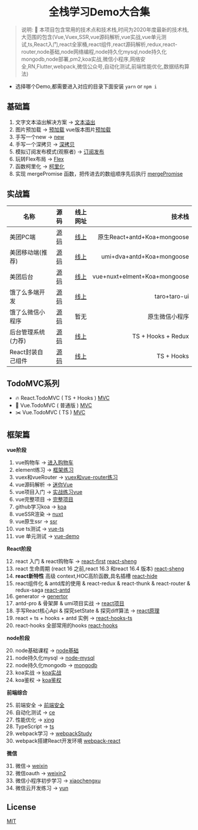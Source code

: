 <div align="center">

#  全栈学习Demo大合集

</div>

> 说明: :100: 本项目包含常用的技术点和技术栈,时间为2020年度最新的技术栈,大范围的包含(Vue,Vuex,SSR,vue源码解析,vue实战,vue单元测试,ts,React入门,react全家桶,react组件,react源码解析,redux,react-router,node基础,node网络编程,node持久化mysql,node持久化mongodb,node部署,pm2,koa实战,微信小程序,网络安全,RN,Flutter,webpack,微信公众号,自动化测试,前端性能优化,数据结构算法)

* 选择哪个Demo,都需要进入对应的目录下面安装 `yarn` or `npm i`

## 基础篇

1. 文字文本溢出解决方案 -> [文本溢出](/base/wen/index.html)
2. 图片预加载 -> [预加载](/base/yu/index.html)  vue版本图片[预加载](/base/yu/index.vue)
3. 手写一个new -> [new](/base/new/index.html)
4. 手写一个深拷贝 -> [深拷贝](/base/shen/index.html)
5. 模拟订阅发布模式(观察者) -> [订阅发布](/base/ding/index.html)
6. 玩转Flex布局 -> [Flex](/base/flex/index.html)
7. 函数柯里化 -> [柯里化](/base/ke/index.js)
8. 实现 mergePromise 函数，把传进去的数组顺序先后执行 [mergePromise](/base/mergePromise/index.js)

## 实战篇

| 名称                |                        源码                        |                                                                  线上网址 |                       技术栈 |
| ------------------- | :------------------------------------------------: | ------------------------------------------------------------------------: | ---------------------------: |
| 美团PC端            |   [源码](https://github.com/2662419405/meituan)    |                                           [线上](http://mt.shtodream.cn/) |  原生React+antd+Koa+mongoose |
| 美团移动端(推荐)    |  [源码](https://github.com/2662419405/meituanAn)   |                                        [线上](http://react.shtodream.cn/) |    umi+dva+antd+Koa+mongoose |
| 美团后台            | [源码](https://github.com/2662419405/meituanBack)  |                                     [线上](http://vue.shtodream.cn/login) | vue+nuxt+elment+Koa+mongoose |
| 饿了么多端开发      | [源码](https://github.com/2662419405/meituan-taro) |                                         [线上](http://taro.shtodream.cn/) |                 taro+taro-ui |
| 饿了么微信小程序    |  [源码](https://github.com/2662419405/meituanWx)   |                                                                      暂无 |               原生微信小程序 |
| 后台管理系统 (力荐) | [源码](https://github.com/2662419405/react_admin)  |                                         [线上](http://hooks.shtodream.cn) |           TS + Hooks + Redux |
| React封装自己组件   |   [源码](https://github.com/2662419405/sh-react)   | [线上](http://2pz8cm.coding-pages.com/?path=/story/welcome-page--welcome) |                   TS + Hooks |

## TodoMVC系列

* 🔥 React.TodoMVC ( TS + Hooks ) [MVC](/react-mvc)
* 🐠 Vue.TodoMVC ( 普通版 ) [MVC](vue-mvc)
* ✂️ Vue.TodoMVC ( TS ) [MVC](vue-ts-mvc)

## 框架篇

**vue阶段**

1. vue购物车 -> [进入购物车](/shop)  
2. element练习 -> [框架练习](/login-element)
3. vuex和vueRouter -> [vuex和vue-router练习](/vuexrouter)
4. vue源码解析 -> [迷你Vue](/迷你vue)
5. vue项目入门 -> [实战练习vue](/vue-mart)
6. vue完整项目 -> [完整项目](/vue-mart2)
7. github学习koa -> [koa](/koaGithub)
8. vueSSR渲染 -> [nuxt](/nuxt)
9.  vue原生ssr ->  [ssr](/ssr)
10. vue ts测试 -> [vue-ts](/vue-ts)
11. vue 单元测试 -> [vue-demo](/ts-demo)

**React阶段**

12. react 入门 & react购物车 -> [react-first](/react-first) [react-sheng](/react-sheng)
13. react 生命周期 (react 16 之前,react 16.3 和react 16.4 版本) [react-sheng](/react-sheng)
14. **react新特性** 高级 context,HOC高阶函数,具名插槽 [react-hide](/react-hide)
15. react组件化 & antd库的使用 & react-redux & react-thunk & react-router & redux-saga [react-antd](/react-antd)
16. generator -> [genertor](/genertor)
17. antd-pro & 骨架屏 & umi项目实战 -> [react项目](/react项目)
18. 手写React核心Api & 探究setState & 探究diff算法 -> [react原理](/react原理)
19. react + ts + hooks + antd 实例 -> [react-hooks-ts](/react-hooks-ts)
20. react-hooks 全部常用的hooks [react-hooks](/react-hooks)

**node阶段**

20. node基础课程 -> [node基础](/node基础)
21. node持久化mysql -> [node-mysql](/node-mysql)
22. node持久化mongodb -> [mongodb](/node-mongo)
23. koa实战 -> [koa实战](/koa实战)
24. koa鉴权 -> [koa鉴权](/koa鉴权)

**前端综合**

25. 前端安全 -> [前端安全](/前端安全)
26. 自动化测试 -> [ce](/ce)
27. 性能优化 -> [xing](/xing)
28. TypeScript -> [ts](ts)
29. webpack学习 -> [webpackStudy](/webpackStudy)
30. webpack搭建React开发环境 [webpack-react](/webpack-react)

**微信**

31. 微信-> [weixin](/weixin)
32. 微信oauth -> [weixin2](/weixin2)
33. 微信小程序初步学习 -> [xiaochengxu](/xiaochengxu)
34. 微信云开发练习 -> [yun](/yun)

## License

[MIT](/LICENSE)
